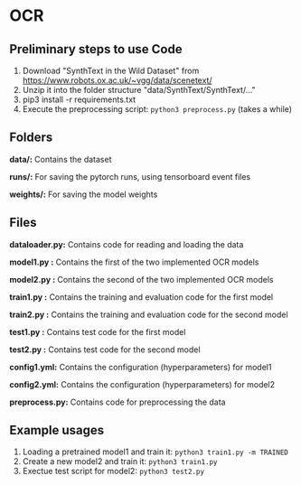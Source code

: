 # OCR

## Preliminary steps to use Code 
1. Download "SynthText in the Wild Dataset" from https://www.robots.ox.ac.uk/~vgg/data/scenetext/
2. Unzip it into the folder structure "data/SynthText/SynthText/..."
3. pip3 install -r requirements.txt
4. Execute the preprocessing script: `python3 preprocess.py` (takes a while)

## Folders

**data/:** Contains the dataset

**runs/:** For saving the pytorch runs, using tensorboard event files 

**weights/:** For saving the model weights 

## Files

**dataloader.py:** Contains code for reading and loading the data

**model1.py :** Contains the first of the two implemented OCR models

**model2.py :** Contains the second of the two implemented OCR models

**train1.py :** Contains the training and evaluation code for the first model

**train2.py :** Contains the training and evaluation code for the second model

**test1.py :** Contains test code for the first model

**test2.py :** Contains test code for the second model

**config1.yml:** Contains the configuration (hyperparameters) for model1

**config2.yml:** Contains the configuration (hyperparameters) for model2

**preprocess.py:** Contains code for preprocessing the data

## Example usages

1. Loading a pretrained model1 and train it: `python3 train1.py -m TRAINED`
2. Create a new model2 and train it: `python3 train1.py`
3. Exectue test script for model2: `python3 test2.py`






